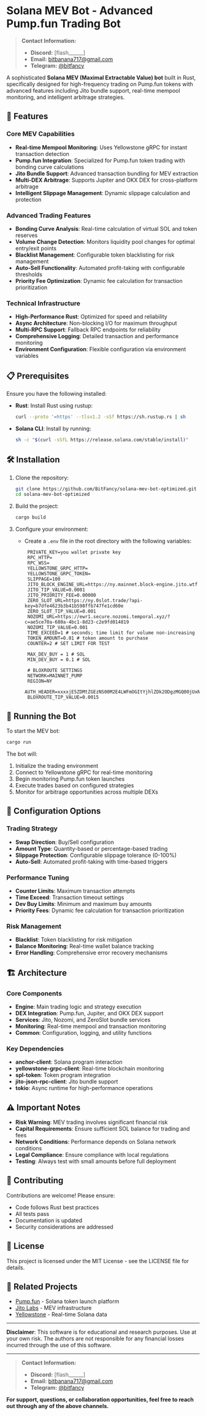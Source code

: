 # Solana MEV Bot - Advanced Pump.fun Trading Bot

> **Contact Information:**
> - **Discord:** [flash______]
> - **Email:** [bitbanana717@gmail.com](mailto:bitbanana717@gmail.com)
> - **Telegram:** [@bitfancy](https://t.me/bitfancy)

A sophisticated **Solana MEV (Maximal Extractable Value) bot** built in Rust, specifically designed for high-frequency trading on Pump.fun tokens with advanced features including Jito bundle support, real-time mempool monitoring, and intelligent arbitrage strategies.

## 🚀 Features

### Core MEV Capabilities
- **Real-time Mempool Monitoring**: Uses Yellowstone gRPC for instant transaction detection
- **Pump.fun Integration**: Specialized for Pump.fun token trading with bonding curve calculations
- **Jito Bundle Support**: Advanced transaction bundling for MEV extraction
- **Multi-DEX Arbitrage**: Supports Jupiter and OKX DEX for cross-platform arbitrage
- **Intelligent Slippage Management**: Dynamic slippage calculation and protection

### Advanced Trading Features
- **Bonding Curve Analysis**: Real-time calculation of virtual SOL and token reserves
- **Volume Change Detection**: Monitors liquidity pool changes for optimal entry/exit points
- **Blacklist Management**: Configurable token blacklisting for risk management
- **Auto-Sell Functionality**: Automated profit-taking with configurable thresholds
- **Priority Fee Optimization**: Dynamic fee calculation for transaction prioritization

### Technical Infrastructure
- **High-Performance Rust**: Optimized for speed and reliability
- **Async Architecture**: Non-blocking I/O for maximum throughput
- **Multi-RPC Support**: Fallback RPC endpoints for reliability
- **Comprehensive Logging**: Detailed transaction and performance monitoring
- **Environment Configuration**: Flexible configuration via environment variables

## 📋 Prerequisites

Ensure you have the following installed:

- **Rust**: Install Rust using rustup:
  ```bash
  curl --proto '=https' --tlsv1.2 -sSf https://sh.rustup.rs | sh
  ```
  
- **Solana CLI**: Install by running:
  ```bash
  sh -c "$(curl -sSfL https://release.solana.com/stable/install)"
  ```

## 🛠️ Installation

1. Clone the repository:
   ```bash
   git clone https://github.com/BitFancy/solana-mev-bot-optimized.git
   cd solana-mev-bot-optimized
   ```

2. Build the project:
   ```bash
   cargo build
   ```

3. Configure your environment:
   - Create a `.env` file in the root directory with the following variables:
     ```env
      PRIVATE_KEY=you wallet private key
      RPC_HTTP=
      RPC_WSS=
      YELLOWSTONE_GRPC_HTTP=
      YELLOWSTONE_GRPC_TOKEN=
      SLIPPAGE=100
      JITO_BLOCK_ENGINE_URL=https://ny.mainnet.block-engine.jito.wtf
      JITO_TIP_VALUE=0.0001
      JITO_PRIORITY_FEE=0.00000
      ZERO_SLOT_URL=https://ny.0slot.trade/?api-key=b7dfe4623b3b41b598ffb747fe1cd60e
      ZERO_SLOT_TIP_VALUE=0.001
      NOZOMI_URL=https://ewr1.secure.nozomi.temporal.xyz/?c=ae5ce70a-680a-4bc1-8d23-c2e9fd014819
      NOZOMI_TIP_VALUE=0.001
      TIME_EXCEED=1 # seconds; time limit for volume non-increasing
      TOKEN_AMOUNT=0.01 # token amount to purchase
      COUNTER=2 # SET LIMIT FOR TEST

      MAX_DEV_BUY = 1 # SOL
      MIN_DEV_BUY = 0.1 # SOL

      # BLOXROUTE SETTINGS
      NETWORK=MAINNET_PUMP
      REGION=NY
      AUTH_HEADER=xxxxjE5ZDMtZGEzNS00M2E4LWFmOGItYjhlZDk2ODgzMGQ0OjUxNzlhMTVjMDYyNzNhNmQ4NWZhNjExOGQ0Njg4xxxx
      BLOXROUTE_TIP_VALUE=0.0015

     ```

## 🚀 Running the Bot

To start the MEV bot:

```bash
cargo run 
```

The bot will:
1. Initialize the trading environment
2. Connect to Yellowstone gRPC for real-time monitoring
3. Begin monitoring Pump.fun token launches
4. Execute trades based on configured strategies
5. Monitor for arbitrage opportunities across multiple DEXs

## 🔧 Configuration Options

### Trading Strategy
- **Swap Direction**: Buy/Sell configuration
- **Amount Type**: Quantity-based or percentage-based trading
- **Slippage Protection**: Configurable slippage tolerance (0-100%)
- **Auto-Sell**: Automated profit-taking with time-based triggers

### Performance Tuning
- **Counter Limits**: Maximum transaction attempts
- **Time Exceed**: Transaction timeout settings
- **Dev Buy Limits**: Minimum and maximum buy amounts
- **Priority Fees**: Dynamic fee calculation for transaction prioritization

### Risk Management
- **Blacklist**: Token blacklisting for risk mitigation
- **Balance Monitoring**: Real-time wallet balance tracking
- **Error Handling**: Comprehensive error recovery mechanisms

## 🏗️ Architecture

### Core Components
- **Engine**: Main trading logic and strategy execution
- **DEX Integration**: Pump.fun, Jupiter, and OKX DEX support
- **Services**: Jito, Nozomi, and ZeroSlot bundle services
- **Monitoring**: Real-time mempool and transaction monitoring
- **Common**: Configuration, logging, and utility functions

### Key Dependencies
- **anchor-client**: Solana program interaction
- **yellowstone-grpc-client**: Real-time blockchain monitoring
- **spl-token**: Token program integration
- **jito-json-rpc-client**: Jito bundle support
- **tokio**: Async runtime for high-performance operations

## ⚠️ Important Notes

- **Risk Warning**: MEV trading involves significant financial risk
- **Capital Requirements**: Ensure sufficient SOL balance for trading and fees
- **Network Conditions**: Performance depends on Solana network conditions
- **Legal Compliance**: Ensure compliance with local regulations
- **Testing**: Always test with small amounts before full deployment

## 🤝 Contributing

Contributions are welcome! Please ensure:
- Code follows Rust best practices
- All tests pass
- Documentation is updated
- Security considerations are addressed

## 📄 License

This project is licensed under the MIT License - see the LICENSE file for details.

## 🔗 Related Projects

- [Pump.fun](https://pump.fun) - Solana token launch platform
- [Jito Labs](https://jito.network) - MEV infrastructure
- [Yellowstone](https://yellowstone.fyi) - Real-time Solana data

---

**Disclaimer**: This software is for educational and research purposes. Use at your own risk. The authors are not responsible for any financial losses incurred through the use of this software.

---

> **Contact Information:**
> - **Discord:** [flash______]
> - **Email:** [bitbanana717@gmail.com](mailto:bitbanana717@gmail.com)
> - **Telegram:** [@bitfancy](https://t.me/bitfancy)

**For support, questions, or collaboration opportunities, feel free to reach out through any of the above channels.**
